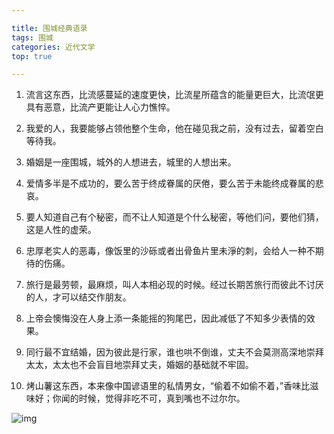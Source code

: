 ```yaml
---

title: 围城经典语录
tags: 围城
categories: 近代文学
top: true

---
```


1. 流言这东西，比流感蔓延的速度更快，比流星所蕴含的能量更巨大，比流氓更具有恶意，比流产更能让人心力憔悴。



2. 我爱的人，我要能够占领他整个生命，他在碰见我之前，没有过去，留着空白等待我。



3. 婚姻是一座围城，城外的人想进去，城里的人想出来。



4. 爱情多半是不成功的，要么苦于终成眷属的厌倦，要么苦于未能终成眷属的悲哀。



5. 要人知道自己有个秘密，而不让人知道是个什么秘密，等他们问，要他们猜，这是人性的虚荣。



6. 忠厚老实人的恶毒，像饭里的沙砾或者出骨鱼片里未淨的刺，会给人一种不期待的伤痛。

<!-- more -->

7. 旅行是最劳顿，最麻烦，叫人本相必现的时候。经过长期苦旅行而彼此不讨厌的人，才可以结交作朋友。

<!-- more -->

8. 上帝会懊悔没在人身上添一条能摇的狗尾巴，因此减低了不知多少表情的效果。



9. 同行最不宜结婚，因为彼此是行家，谁也哄不倒谁，丈夫不会莫测高深地崇拜太太，太太也不会盲目地崇拜丈夫，婚姻的基础就不牢固。



10. 烤山薯这东西，本来像中国谚语里的私情男女，“偷着不如偷不着，”香味比滋味好；你闻的时候，觉得非吃不可，真到嘴也不过尔尔。



![img](https://gimg2.baidu.com/image_search/src=http%3A%2F%2Fn.sinaimg.cn%2Fsinacn%2Fw640h376%2F20180228%2F63b9-fyrwsqk1847013.jpg&refer=http%3A%2F%2Fn.sinaimg.cn&app=2002&size=f9999,10000&q=a80&n=0&g=0n&fmt=jpeg?sec=1632925671&t=e256c7fa4ae78a89a19d49fd282cba19)




